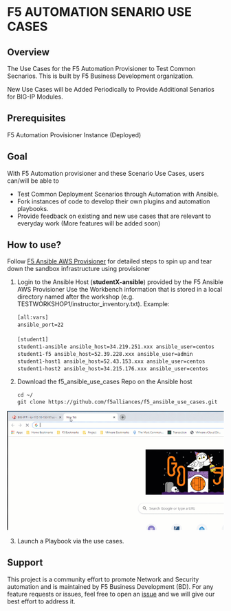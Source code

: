# F5 AUTOMATION SENARIO USE CASES

## Overview
The Use Cases for the F5 Automation Provisioner to Test Common Secnarios. This is built by F5 Business Development organization.

New Use Cases will be Added Periodically to Provide Additional Senarios for BIG-IP Modules.

## Prerequisites
F5 Automation Provisioner Instance (Deployed)

## Goal
With F5 Automation provisioner and these Scenario Use Cases, users can/will be able to  
- Test Common Deployment Scenarios through Automation with Ansible.
- Fork instances of code to develop their own plugins and automation playbooks.
- Provide feedback on existing and new use cases that are relevant to everyday work
(More features will be added soon)

## How to use?
Follow [F5 Ansible AWS Provisioner](https://github.com/f5alliances/f5_provisioner) for detailed steps to spin up and tear down the sandbox infrastructure using provisioner

1. Login to the Ansible Host (**studentX-ansible**) provided by the F5 Ansible AWS Provisioner
   Use the Workbench information that is stored in a local directory named after the workshop (e.g. TESTWORKSHOP1/instructor_inventory.txt).  Example:
   
   ```handlebars
   [all:vars]
   ansible_port=22

   [student1]
   student1-ansible ansible_host=34.219.251.xxx ansible_user=centos
   student1-f5 ansible_host=52.39.228.xxx ansible_user=admin
   student1-host1 ansible_host=52.43.153.xxx ansible_user=centos
   student1-host2 ansible_host=34.215.176.xxx ansible_user=centos
   ```

2. Download the f5_ansible_use_cases Repo on the Ansible host

   ```
   cd ~/
   git clone https://github.com/f5alliances/f5_ansible_use_cases.git
   ```
   
![GitHub Download](images/Github-960.gif)

3. Launch a Playbook via the use cases.

## Support
This project is a community effort to promote Network and Security automation and is maintained by F5 Business Development (BD). For any feature requests or issues, feel free to open an [issue](https://github.com/f5alliances/f5_ansible_use_cases/issues) and we will give our best effort to address it.
